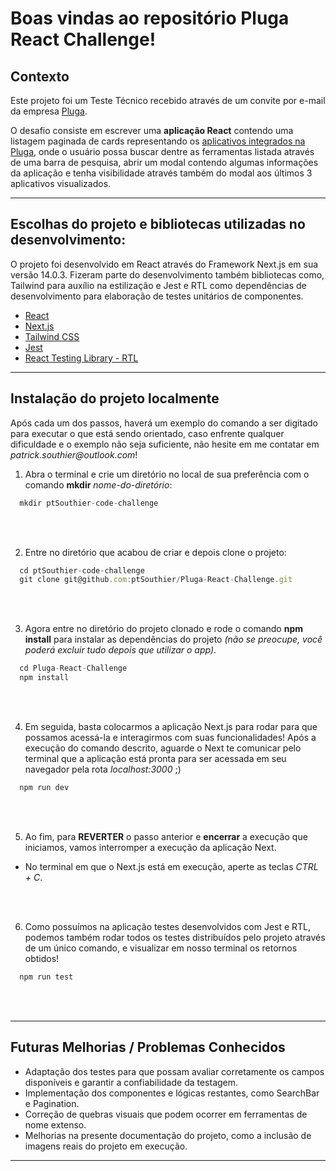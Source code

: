 # Boas vindas ao repositório Pluga React Challenge!
## Contexto

Este projeto foi um Teste Técnico recebido através de um convite por e-mail da empresa [Pluga](https://pluga.co/).

O desafio consiste em escrever uma <b>aplicação React</b> contendo uma listagem paginada de cards representando os [aplicativos integrados na Pluga](https://pluga.co/ferramentas_search.json), onde o usuário possa buscar dentre as ferramentas listada através de uma barra de pesquisa, abrir um modal contendo algumas informações da aplicação e tenha visibilidade através também do modal aos últimos 3 aplicativos visualizados.

---

## Escolhas do projeto e bibliotecas utilizadas no desenvolvimento:

O projeto foi desenvolvido em React através do Framework Next.js em sua versão 14.0.3. Fizeram parte do desenvolvimento também bibliotecas como, Tailwind para auxílio na estilização e Jest e RTL como dependências de desenvolvimento para elaboração de testes unitários de componentes.

* [React](https://react.dev/)<br>
* [Next.js](https://nextjs.org/)<br>
* [Tailwind CSS](https://tailwindcss.com/)<br>
* [Jest](https://jestjs.io/pt-BR/)<br>
* [React Testing Library - RTL](https://testing-library.com/docs/react-testing-library/intro/)<br>

---

## Instalação do projeto localmente

Após cada um dos passos, haverá um exemplo do comando a ser digitado para executar o que está sendo orientado, caso enfrente qualquer dificuldade e o exemplo não seja suficiente, não hesite em me contatar em _patrick.southier@outlook.com_!

1. Abra o terminal e crie um diretório no local de sua preferência com o comando **mkdir** _nome-do-diretório_:
```javascript
  mkdir ptSouthier-code-challenge
```

<br><br>

2. Entre no diretório que acabou de criar e depois clone o projeto:
```javascript
  cd ptSouthier-code-challenge
  git clone git@github.com:ptSouthier/Pluga-React-Challenge.git
```

<br><br>

3. Agora entre no diretório do projeto clonado e rode o comando **npm install** para instalar as dependências do projeto _(não se preocupe, você poderá excluir tudo depois que utilizar o app)_. 
```javascript
  cd Pluga-React-Challenge
  npm install
```

<br><br>

4. Em seguida, basta colocarmos a aplicação Next.js para rodar para que possamos acessá-la e interagirmos com suas funcionalidades! Após a execução do comando descrito, aguarde o Next te comunicar pelo terminal que a aplicação está pronta para ser acessada em seu navegador pela rota _localhost:3000_ ;)
```javascript
  npm run dev
```

<br><br>

5. Ao fim, para **REVERTER** o passo anterior e **encerrar** a execução que iniciamos, vamos interromper a execução da aplicação Next.
 * No terminal em que o Next.js está em execução, aperte as teclas _CTRL + C_.

<br><br>

6. Como possuímos na aplicação testes desenvolvidos com Jest e RTL, podemos também rodar todos os testes distribuídos pelo projeto através de um único comando, e visualizar em nosso terminal os retornos obtidos!
```javascript
  npm run test
```

<br><br>


---


## Futuras Melhorias / Problemas Conhecidos

* Adaptação dos testes para que possam avaliar corretamente os campos disponíveis e garantir a confiabilidade da testagem.
* Implementação dos componentes e lógicas restantes, como SearchBar e Pagination.
* Correção de quebras visuais que podem ocorrer em ferramentas de nome extenso.
* Melhorias na presente documentação do projeto, como a inclusão de imagens reais do projeto em execução.

---
